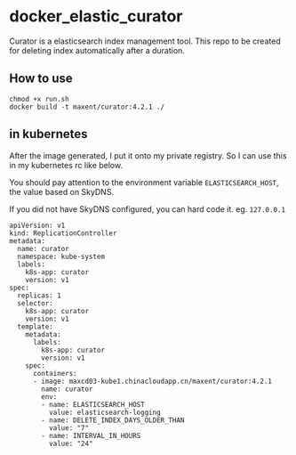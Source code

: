 # docker_elastic_curator
Curator is a elasticsearch index management tool. This repo to be created for deleting index automatically after a duration.


## How to use
```
chmod +x run.sh
docker build -t maxent/curator:4.2.1 ./
```

## in kubernetes 

After the image generated, I put it onto my private registry. So I can use this in my kubernetes rc like below.

You should pay attention to the environment variable `ELASTICSEARCH_HOST`, the value based on SkyDNS.

If you did not have SkyDNS configured, you can hard code it. eg. `127.0.0.1`

```
apiVersion: v1
kind: ReplicationController
metadata:
  name: curator
  namespace: kube-system
  labels:
    k8s-app: curator
    version: v1
spec:
  replicas: 1
  selector:
    k8s-app: curator
    version: v1
  template:
    metadata:
      labels:
        k8s-app: curator
        version: v1
    spec:
      containers:
      - image: maxcd03-kube1.chinacloudapp.cn/maxent/curator:4.2.1
        name: curator
        env:
        - name: ELASTICSEARCH_HOST
          value: elasticsearch-logging
        - name: DELETE_INDEX_DAYS_OLDER_THAN
          value: "7"
        - name: INTERVAL_IN_HOURS
          value: "24"
```
